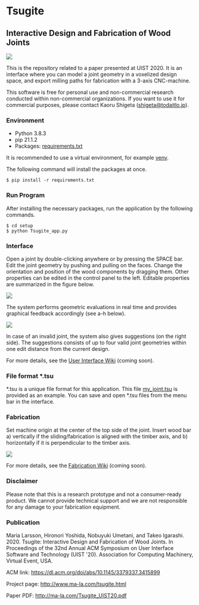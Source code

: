 # Tsugite
## Interactive Design and Fabrication of Wood Joints

![](img/tsugite_title.png)

This is the repository related to a paper presented at UIST 2020.
It is an interface where you can model a joint geometry in a voxelized design space, and export milling paths for fabrication with a 3-axis CNC-machine.

This software is free for personal use and non-commercial research conducted within non-commercial organizations.
If you want to use it for commercial purposes, please contact Kaoru Shigeta (shigeta@todaitlo.jp).

### Environment
- Python 3.8.3
- pip 21.1.2
- Packages: [requirements.txt](requirements.txt)

It is recommended to use a virtual environment, for example [venv](https://docs.python.org/3/library/venv.html).

The following command will install the packages at once.
```
$ pip install -r requirements.txt
```

### Run Program
After installing the necessary packages, run the application by the following commands.
```
$ cd setup
$ python Tsugite_app.py
```

### Interface
Open a joint by double-clicking anywhere or by pressing the SPACE bar.
Edit the joint geometry by pushing and pulling on the faces. Change the orientation and position of the wood components by dragging them. Other properties can be edited in the control panel to the left. Editable properties are summarized in the figure below.

![](img/tsugite_edit.png)

The system performs geometric evaluations in real time and provides graphical feedback accordingly (see a-h below).

![](img/tsugite_feedback.png)

In case of an invalid joint, the system also gives suggestions (on the right side). The suggestions consists of up to four valid joint geometries within one edit distance from the current design.

For more details, see the [User Interface Wiki](https://github.com/marialarsson/tsugite/wiki/User-Interface-Manual) (coming soon).

### File format *.tsu
*.tsu is a unique file format for this application.
This file [my_joint.tsu](my_joint.tsu) is provided as an example.
You can save and open *.tsu files from the menu bar in the interface.

### Fabrication
Set machine origin at the center of the top side of the joint.
Insert wood bar a) vertically if the sliding/fabrication is aligned with the timber axis, and b) horizontally if it is perpendicular to the timber axis.

![](img/tsugite_origin.jpg)

For more details, see the [Fabrication Wiki](https://github.com/marialarsson/tsugite/wiki/Fabrication-Manual) (coming soon).

### Disclaimer
Please note that this is a research prototype and not a consumer-ready product.
We cannot provide technical support and we are not responsible for any damage to your fabrication equipment.

### Publication
Maria Larsson, Hironori Yoshida, Nobuyuki Umetani, and Takeo Igarashi. 2020. Tsugite: Interactive Design and Fabrication of Wood Joints. In Proceedings of the 32nd Annual ACM Symposium on User Interface Software and Technology (UIST '20). Association for Computing Machinery, Virtual Event, USA.

ACM link: https://dl.acm.org/doi/abs/10.1145/3379337.3415899

Project page: http://www.ma-la.com/tsugite.html

Paper PDF: http://ma-la.com/Tsugite_UIST20.pdf
